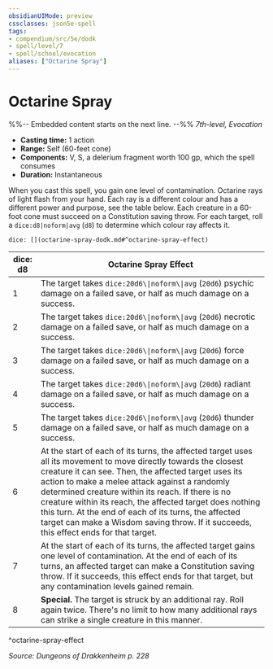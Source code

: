 ```yaml
---
obsidianUIMode: preview
cssclasses: json5e-spell
tags:
- compendium/src/5e/dodk
- spell/level/7
- spell/school/evocation
aliases: ["Octarine Spray"]
---
```

# Octarine Spray
%%-- Embedded content starts on the next line. --%%
*7th-level, Evocation*  

- **Casting time:** 1 action
- **Range:** Self (60-feet cone)
- **Components:** V, S, a delerium fragment worth 100 gp, which the spell consumes
- **Duration:** Instantaneous

When you cast this spell, you gain one level of contamination. Octarine rays of light flash from your hand. Each ray is a different colour and has a different power and purpose, see the table below. Each creature in a 60-foot cone must succeed on a Constitution saving throw. For each target, roll a `dice:d8|noform|avg` (`d8`) to determine which colour ray affects it.

`dice: [](octarine-spray-dodk.md#^octarine-spray-effect)`

| dice: d8 | Octarine Spray Effect |
|----------|-----------------------|
| 1 | The target takes `dice:20d6\\|noform\\|avg` (`20d6`) psychic damage on a failed save, or half as much damage on a success. |
| 2 | The target takes `dice:20d6\\|noform\\|avg` (`20d6`) necrotic damage on a failed save, or half as much damage on a success. |
| 3 | The target takes `dice:20d6\\|noform\\|avg` (`20d6`) force damage on a failed save, or half as much damage on a success. |
| 4 | The target takes `dice:20d6\\|noform\\|avg` (`20d6`) radiant damage on a failed save, or half as much damage on a success. |
| 5 | The target takes `dice:20d6\\|noform\\|avg` (`20d6`) thunder damage on a failed save, or half as much damage on a success. |
| 6 | At the start of each of its turns, the affected target uses all its movement to move directly towards the closest creature it can see. Then, the affected target uses its action to make a melee attack against a randomly determined creature within its reach. If there is no creature within its reach, the affected target does nothing this turn. At the end of each of its turns, the affected target can make a Wisdom saving throw. If it succeeds, this effect ends for that target. |
| 7 | At the start of each of its turns, the affected target gains one level of contamination. At the end of each of its turns, an affected target can make a Constitution saving throw. If it succeeds, this effect ends for that target, but any contamination levels gained remain. |
| 8 | **Special.** The target is struck by an additional ray. Roll again twice. There's no limit to how many additional rays can strike a single creature in this manner. |
^octarine-spray-effect

*Source: Dungeons of Drakkenheim p. 228*